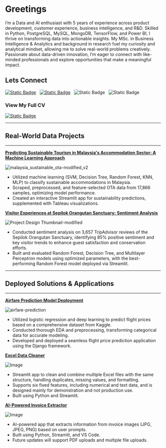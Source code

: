 # Greetings

I’m a Data and AI enthusiast with 5 years of experience across product development, customer experience, business intelligence, and R&D. Skilled in Python, PostgreSQL, MySQL, MongoDB, TensorFlow, and Power BI, I thrive on transforming data into actionable insights. My MSc. in Business Intelligence & Analytics and background in research fuel my curiosity and analytical mindset, allowing me to solve real-world problems creatively. Passionate about data-driven innovation, I’m eager to connect with like-minded professionals and explore opportunities that make a meaningful impact.

## Lets Connect
[![Static Badge](https://img.shields.io/badge/Linkedin-%230A66C2?style=flat-square&logo=linkedin&labelColor=%230A66C2)](https://www.linkedin.com/in/nazmirul-izzad-nassir?utm_source=share&utm_campaign=share_via&utm_content=profile&utm_medium=android_app) &nbsp;
[![Static Badge](https://img.shields.io/badge/Threads-black?style=flat-square&logo=Threads&logoColor=white&labelColor=%23000000&color=%23000000)](https://www.threads.net/@nazmirulizzadnassir) &nbsp;
![Static Badge](https://img.shields.io/badge/nazmirulizzadnassir%40gmail.com-black?style=flat-square) &nbsp;
![Static Badge](https://img.shields.io/badge/017%20326%204080-black?style=flat-square)

### View My Full CV

[![Static Badge](https://img.shields.io/badge/click%20here%20-black?style=for-the-badge)](https://docs.google.com/document/d/e/2PACX-1vSRPJmPcsVqXHeTWjBRjN8zWxbRW9Bdqxc297ZOg8_H62M_Mt7ee29d2XBREPubX7yCGUcR3UIQ3dTz/pub)


***


## Real-World Data Projects


***


**[Predicting Sustainable Tourism in Malaysia's Accommodation Sector: A Machine Learning Approach](https://github.com/izzad2413/sustainable_ota)**

![malaysia_sustainable_ota-modified_v2](https://github.com/user-attachments/assets/e5c83fec-b504-4f09-8627-f9fb4c100cab)

- Utilized machine learning (SVM, Decision Tree, Random Forest, KNN, MLP) to classify sustainable accommodations in Malaysia.
- Scraped, preprocessed, and feature-selected OTA data from 17,866 samples, optimizing model performance.
- Created an interactive Streamlit app for sustainability predictions, supplemented with Tableau visualizations.


**[Visitor Experiences at Sepilok Orangutan Sanctuary: Sentiment Analysis](https://github.com/izzad2413/nlp-sentiment-analysis-sepilok)**

  ![Project Design Thumbnail-modified](https://github.com/user-attachments/assets/d212530f-8549-4570-9a8a-b30e7a00749b)

  - Conducted sentiment analysis on 3,657 TripAdvisor reviews of the Sepilok Orangutan Sanctuary, identifying 85% positive sentiment and key visitor trends to enhance guest satisfaction and conservation efforts.
  - Built and evaluated Random Forest, Decision Tree, and Multilayer Perceptron models using optimized parameters, with the best-performing Random Forest model deployed via Streamlit.


***


## Deployed Solutions & Applications


***


**[Airfare Prediction Model Deployment](https://github.com/izzad2413/django_project)**

![airfare-prediction](https://github.com/user-attachments/assets/abc9a8ce-d68a-40ef-9180-3f1be92be74d)

- Utilized logistic regression and deep learning to predict flight prices based on a comprehensive dataset from Kaggle.
- Conducted thorough EDA and preprocessing, transforming categorical data for accurate modeling.
- Developed and deployed a seamless flight price prediction application using the Django framework.


**[Excel Data Cleaner](https://github.com/izzad2413/excel_dataset_preprocess)**

![Image](https://github.com/user-attachments/assets/c2f9a739-d58c-4460-ac02-7bca74b04d4a)

- Streamlit app to clean and combine multiple Excel files with the same structure, handling duplicates, missing values, and formatting.
- Supports six fixed features, including numerical and text data, and is designed mainly for demonstration and not production use.
- Built using Python and Streamlit.


**[AI-Powered Invoice Extractor](https://github.com/izzad2413/ai_powered_invoice_extractor)**

![Image](https://github.com/user-attachments/assets/a3a05391-b9b7-4c74-98a2-b767465af608)

- AI-powered app that extracts information from invoice images (JPG, JPEG, PNG) based on user prompts.
- Built using Python, Streamlit, and VS Code.
- Future updates will support PDF uploads and multiple file uploads.
